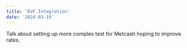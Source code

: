 ```yaml
---
title: 'DVF Integration'
date: '2024-03-19'
---
```


Talk about setting up more complex test for Metcash hoping to improve rates.   